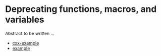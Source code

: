 # Deprecating functions, macros, and variables

Abstract to be written ...

- [cxx-example](cxx-example/)
- [example](example/)
